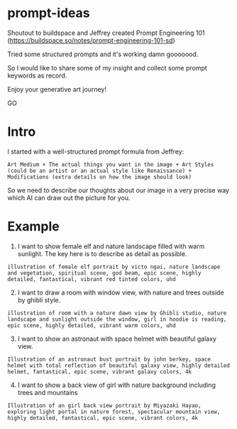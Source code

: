 # prompt-ideas

Shoutout to buildspace and Jeffrey created Prompt Engineering 101 (https://buildspace.so/notes/prompt-engineering-101-sd)

Tried some structured prompts and it's working damn gooooood.

So I would like to share some of my insight and collect some prompt keywords as record.

Enjoy your generative art journey!

GO


# Intro

I started with a well-structured prompt formula from Jeffrey:

```
Art Medium + The actual things you want in the image + Art Styles (could be an artist or an actual style like Renaissance) + Modifications (extra details on how the image should look)
```

So we need to describe our thoughts about our image in a very precise way which AI can draw out the picture for you.


# Example

1. I want to show female elf and nature landscape filled with warm sunlight.
The key here is to describe as detail as possible.

```
illustration of female elf portrait by victo ngai, nature landscape and vegetation, spiritual scene, god beam, epic scene, highly detailed, fantastical, vibrant red tinted colors, uhd
```


2. I want to draw a room with window view, with nature and trees outside by ghibli style.

```
illustration of room with a nature dawn view by Ghibli studio, nature landscape and sunlight outside the window, girl in hoodie is reading, epic scene, highly detailed, vibrant warm colors, uhd
```

3. I want to show an astronaut with space helmet with beautiful galaxy view.

```
Illustration of an astronaut bust portrait by john berkey, space helmet with total reflection of beautiful galaxy view, highly detailed helmet, fantastical, epic scene, vibrant galaxy colors, 4k
```

4. I want to show a back view of girl with nature background including trees and mountains
```
Illustration of an girl back view portrait by Miyazaki Hayao, exploring light portal in nature forest, spectacular mountain view, highly detailed, fantastical, epic scene, vibrant colors, 4k
```
